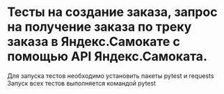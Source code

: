 # Тесты на создание заказа, запрос на получение заказа по треку заказа в Яндекс.Самокате с помощью API Яндекс.Самоката.
Для запуска тестов необходимо установить пакеты pytest и requests
Запуск всех тестов выполняется командой pytest
